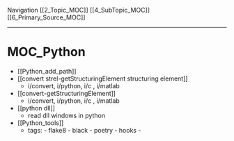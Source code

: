 Navigation 
[[2_Topic_MOC]]
[[4_SubTopic_MOC]]
[[6_Primary_Source_MOC]]

---

# MOC_Python

- [[Python_add_path]]
- [[convert strel-getStructuringElement structuring element]]
  -  i/convert, i/python, i/c , i/matlab
- [[convert-getStructuringElement]] 
  - i/convert, i/python, i/c , i/matlab
- [[python dll]]
  - read dll windows in python 
- [[Python_tools]]
  - tags:
        - flake8
        - black
        - poetry
        - hooks
        - 
